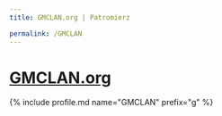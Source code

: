 ```yaml
---
title: GMCLAN.org | Patromierz

permalink: /GMCLAN
---
```


# [GMCLAN.org](https://patronite.pl/GMCLAN)

{% include profile.md name="GMCLAN" prefix="g" %}
